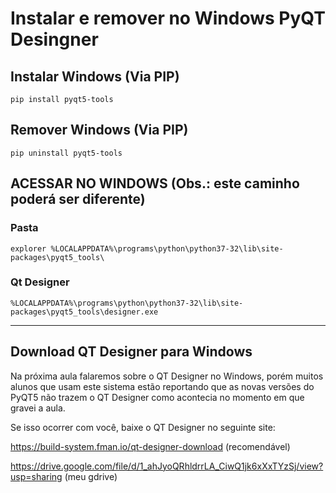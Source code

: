 # Instalar e remover no Windows PyQT Desingner

## Instalar Windows (Via PIP)

```
pip install pyqt5-tools
```

## Remover Windows (Via PIP)

```
pip uninstall pyqt5-tools
```

## ACESSAR NO WINDOWS (Obs.: este caminho poderá ser diferente)
### Pasta

````
explorer %LOCALAPPDATA%\programs\python\python37-32\lib\site-packages\pyqt5_tools\
````

### Qt Designer

````
%LOCALAPPDATA%\programs\python\python37-32\lib\site-packages\pyqt5_tools\designer.exe
````

---

## Download QT Designer para Windows

Na próxima aula falaremos sobre o QT Designer no Windows, porém muitos alunos que usam este sistema estão reportando que as novas versões do PyQT5 não trazem o QT Designer como acontecia no momento em que gravei a aula.

Se isso ocorrer com você, baixe o QT Designer no seguinte site:

https://build-system.fman.io/qt-designer-download (recomendável)

https://drive.google.com/file/d/1_ahJyoQRhldrrLA_CiwQ1jk6xXxTYzSj/view?usp=sharing (meu gdrive)
